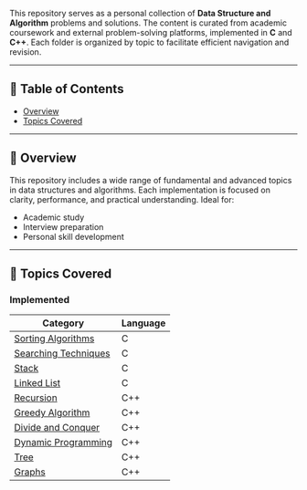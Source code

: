 

This repository serves as a personal collection of **Data Structure and Algorithm** problems and solutions. The content is curated from academic coursework and external problem-solving platforms, implemented in **C** and **C++**. Each folder is organized by topic to facilitate efficient navigation and revision.

---

## 📑 Table of Contents

- [Overview](#-overview)
- [Topics Covered](#-topics-covered)

---

## 📖 Overview

This repository includes a wide range of fundamental and advanced topics in data structures and algorithms. Each implementation is focused on clarity, performance, and practical understanding. Ideal for:

- Academic study
- Interview preparation
- Personal skill development

---

## 📌 Topics Covered

### Implemented

| Category                | Language |
|-------------------------|----------|
| [Sorting Algorithms](https://github.com/Shreya-Sikder/DATA-STRUCTURE-AND-ALGORITHM/tree/main/Sort)     | C        |
| [Searching Techniques](https://github.com/Shreya-Sikder/DATA-STRUCTURE-AND-ALGORITHM/tree/main/search)    | C        |
| [Stack](https://github.com/Shreya-Sikder/DATA-STRUCTURE-AND-ALGORITHM/tree/main/Stack)                   | C        |
| [Linked List](https://github.com/Shreya-Sikder/DATA-STRUCTURE-AND-ALGORITHM/tree/main/LinkedList)  | C        |
| [Recursion](https://github.com/Shreya-Sikder/DATA-STRUCTURE-AND-ALGORITHM/tree/main/Recursion)               | C++      |
|[Greedy Algorithm](https://github.com/Shreya-Sikder/DATA-STRUCTURE-AND-ALGORITHM/tree/main/Greedy%20Algorithm)         |C++
| [Divide and Conquer](https://github.com/Shreya-Sikder/DATA-STRUCTURE-AND-ALGORITHM/tree/main/Divide%20and%20Conquer)      | C++      |
| [Dynamic Programming]()     | C++      |
| [Tree]()                    | C++      |
|[Graphs]()                   | C++      |




